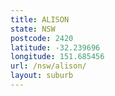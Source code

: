 ```yaml
---
title: ALISON
state: NSW
postcode: 2420
latitude: -32.239696
longitude: 151.685456
url: /nsw/alison/
layout: suburb
---
```

